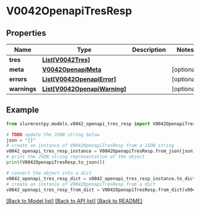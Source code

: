# V0042OpenapiTresResp


## Properties

Name | Type | Description | Notes
------------ | ------------- | ------------- | -------------
**tres** | [**List[V0042Tres]**](V0042Tres.md) |  |
**meta** | [**V0042OpenapiMeta**](V0042OpenapiMeta.md) |  | [optional]
**errors** | [**List[V0042OpenapiError]**](V0042OpenapiError.md) |  | [optional]
**warnings** | [**List[V0042OpenapiWarning]**](V0042OpenapiWarning.md) |  | [optional]

## Example

```python
from slurmrestpy.models.v0042_openapi_tres_resp import V0042OpenapiTresResp

# TODO update the JSON string below
json = "{}"
# create an instance of V0042OpenapiTresResp from a JSON string
v0042_openapi_tres_resp_instance = V0042OpenapiTresResp.from_json(json)
# print the JSON string representation of the object
print(V0042OpenapiTresResp.to_json())

# convert the object into a dict
v0042_openapi_tres_resp_dict = v0042_openapi_tres_resp_instance.to_dict()
# create an instance of V0042OpenapiTresResp from a dict
v0042_openapi_tres_resp_from_dict = V0042OpenapiTresResp.from_dict(v0042_openapi_tres_resp_dict)
```
[[Back to Model list]](../README.md#documentation-for-models) [[Back to API list]](../README.md#documentation-for-api-endpoints) [[Back to README]](../README.md)


